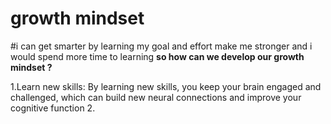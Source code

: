 # growth mindset  
#i can get smarter by learning my goal and effort make me stronger and i would spend more time to learning
**so how can we develop our growth mindset ?**

1.Learn new skills: By learning new skills, you keep your brain engaged and challenged, which can build new neural connections and improve your cognitive function
2.
